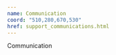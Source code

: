 ```yaml
---
name: Communication
coord: "510,280,670,530"
href: support_communications.html
---
```

Communication
